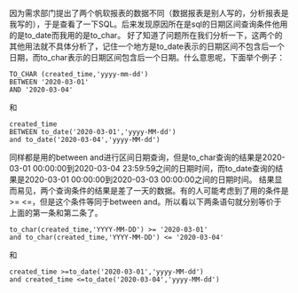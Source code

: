因为需求部门提出了两个帆软报表的数据不同（数据报表是别人写的，分析报表是我写的），于是查看了一下SQL。后来发现原因所在是sql的日期区间查询条件他用的是to_date而我用的是to_char。
好了知道了问题所在我们分析一下，这两个的其他用法就不具体分析了，记住一个地方是to_date表示的日期区间不包含后一个日期，而to_char表示的日期区间包含后一个日期。什么意思呢，下面举个例子：
```
TO_CHAR (created_time,'yyyy-mm-dd') 
BETWEEN '2020-03-01'
AND '2020-03-04'
```
和
```
created_time 
BETWEEN to_date('2020-03-01','yyyy-MM-dd')
and to_date('2020-03-04','yyyy-MM-dd')
```
同样都是用的between and进行区间日期查询，但是to_char查询的结果是2020-03-01 00:00:00到2020-03-04 23:59:59之间的日期时间，而to_date查询的结果是2020-03-01 00:00:00到2020-03-03 00:00:00之间的日期时间。
结果显而易见，两个查询条件的结果是差了一天的数据。有的人可能考虑到了用的条件是>= <=，但是这个条件等同于between and。所以看以下两条语句就分别等价于上面的第一条和第二条了。
```
to_char(created_time,'YYYY-MM-DD') >= '2020-03-01' 
and to_char(created_time,'YYYY-MM-DD') <= '2020-03-04'
```
和
```
created_time >=to_date('2020-03-01','yyyy-MM-dd') 
and created_time <=to_date('2020-03-04','yyyy-MM-dd') 
```
